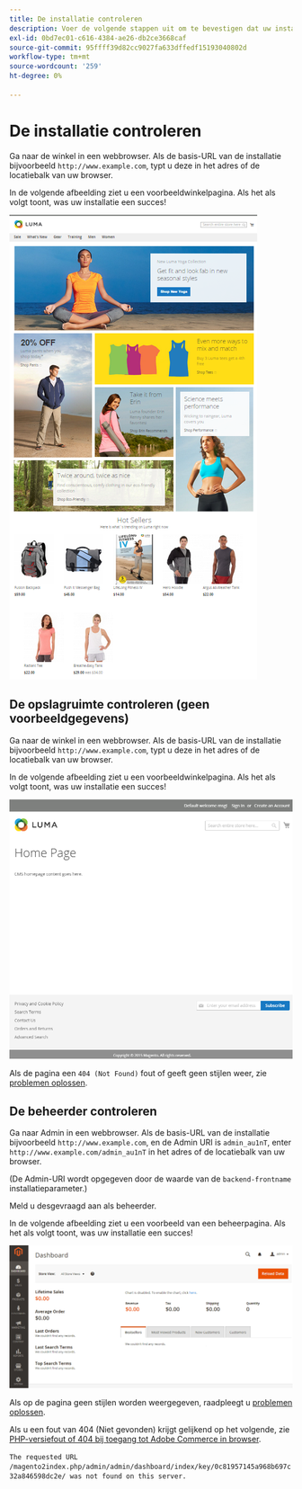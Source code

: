 ```yaml
---
title: De installatie controleren
description: Voer de volgende stappen uit om te bevestigen dat uw installatie op de locatie van Adobe Commerce of Magento Open Source is gelukt.
exl-id: 0bd7ec01-c616-4384-ae26-db2ce3668caf
source-git-commit: 95ffff39d82cc9027fa633dffedf15193040802d
workflow-type: tm+mt
source-wordcount: '259'
ht-degree: 0%

---
```


# De installatie controleren

Ga naar de winkel in een webbrowser. Als de basis-URL van de installatie bijvoorbeeld `http://www.example.com`, typt u deze in het adres of de locatiebalk van uw browser.

In de volgende afbeelding ziet u een voorbeeldwinkelpagina. Als het als volgt toont, was uw installatie een succes!

![Storefront met het thema Luma](../../assets/installation/install-success_store-luma.png)

## De opslagruimte controleren (geen voorbeeldgegevens)

Ga naar de winkel in een webbrowser. Als de basis-URL van de installatie bijvoorbeeld `http://www.example.com`, typt u deze in het adres of de locatiebalk van uw browser.

In de volgende afbeelding ziet u een voorbeeldwinkelpagina. Als het als volgt toont, was uw installatie een succes!

![Storefront die een succesvolle installatie verifieert](../../assets/installation/install-success_store.png)

Als de pagina een `404 (Not Found)` fout of geeft geen stijlen weer, zie [problemen oplossen](https://support.magento.com/hc/en-us/articles/360032994352).

## De beheerder controleren

Ga naar Admin in een webbrowser. Als de basis-URL van de installatie bijvoorbeeld `http://www.example.com`, en de Admin URI is `admin_au1nT`, enter `http://www.example.com/admin_au1nT` in het adres of de locatiebalk van uw browser.

(De Admin-URI wordt opgegeven door de waarde van de `backend-frontname` installatieparameter.)

Meld u desgevraagd aan als beheerder.

In de volgende afbeelding ziet u een voorbeeld van een beheerpagina. Als het als volgt toont, was uw installatie een succes!

![Beheerder die een geslaagde installatie verifieert](../../assets/installation/install_success_admin.png)

Als op de pagina geen stijlen worden weergegeven, raadpleegt u [problemen oplossen](https://support.magento.com/hc/en-us/articles/360032994352).

Als u een fout van 404 (Niet gevonden) krijgt gelijkend op het volgende, zie [PHP-versiefout of 404 bij toegang tot Adobe Commerce in browser](https://support.magento.com/hc/en-us/articles/360033117152).

`The requested URL /magento2index.php/admin/admin/dashboard/index/key/0c81957145a968b697c32a846598dc2e/ was not found on this server.`

